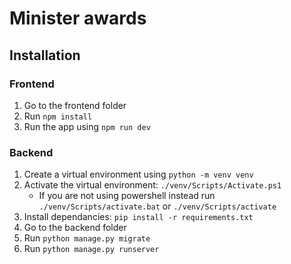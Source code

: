 # Minister awards

## Installation

### Frontend

1. Go to the frontend folder
2. Run `npm install`
3. Run the app using `npm run dev`

### Backend

1. Create a virtual environment using `python -m venv venv`
2. Activate the virtual environment: `./venv/Scripts/Activate.ps1`
   - If you are not using powershell instead run `./venv/Scripts/activate.bat` or `./venv/Scripts/activate`
3. Install dependancies: `pip install -r requirements.txt`
4. Go to the backend folder
5. Run `python manage.py migrate`
6. Run `python manage.py runserver`
